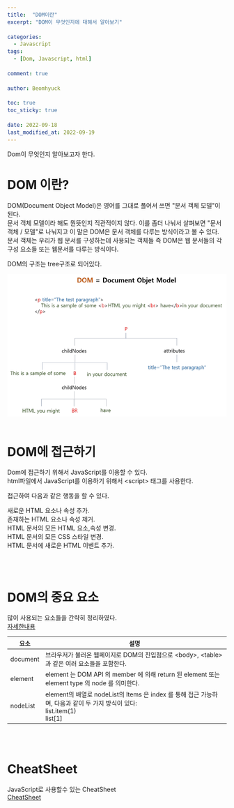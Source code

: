 ```yaml
---
title:  "DOM이란"
excerpt: "DOM이 무엇인지에 대해서 알아보기"

categories:
  - Javascript
tags:
  - [Dom, Javascript, html]

comment: true

author: Beomhyuck

toc: true
toc_sticky: true
 
date: 2022-09-18
last_modified_at: 2022-09-19
---
```


Dom이 무엇인지 알아보고자 한다.


DOM 이란?
===
DOM(Document Object Model)은 영어를 그대로 풀어서 쓰면 "문서 객체 모델"이 된다.   
문서 객체 모델이라 해도 뭔뜻인지 직관적이지 않다. 이를 좀더 나눠서 살펴보면 "문서 객체 / 모델"로 나눠지고 이 말은 DOM은 문서 객체를 다루는 방식이라고 볼 수 있다.   
문서 객체는 우리가 웹 문서를 구성하는데 사용되는 객체들 즉 DOM은 웹 문서들의 각 구성 요소들 또는 웹문서를 다루는 방식이다.

DOM의 구조는 tree구조로 되어있다.   


![DOM구조](/img/Blog/2022-09-18-DOM/DOM-구조.png)
<br><br>

DOM에 접근하기
===
Dom에 접근하기 위해서 JavaScript를 이용할 수 있다.   
html파일에서 JavaScript를 이용하기 위해서 \<script> 태그를 사용한다.   

접근하여 다음과 같은 행동을 할 수 있다.   

새로운 HTML 요소나 속성 추가.   
존재하는 HTML 요소나 속성 제거.   
HTML 문서의 모든 HTML 요소,속성 변경.  
HTML 문서의 모든 CSS 스타일 변경.   
HTML 문서에 새로운 HTML 이벤트 추가.

<br><br>

DOM의 중요 요소
===
많이 사용되는 요소들을 간략히 정리하였다.   
[자세한내용](https://developer.mozilla.org/ko/docs/Web/API/Document_Object_Model)   
   
   
|요소|설명|
|------|------|
|document|브라우저가 불러온 웹페이지로 DOM의 진입점으로 \<body>, \<table> 과 같은 여러 요소들을 포함한다. |
|element|element 는 DOM API 의 member 에 의해 return 된 element 또는 element type 의 node 를 의미한다.
|nodeList|element의 배열로 nodeList의 Items 은 index 를 통해 접근 가능하며, 다음과 같이 두 가지 방식이 있다:<br>list.item(1) <br>list[1]
   
<br><br>

CheatSheet
===
JavaScript로 사용할수 있는 CheatSheet   
[CheatSheet](https://gist.github.com/thegitfather/9c9f1a927cd57df14a59c268f118ce86)


